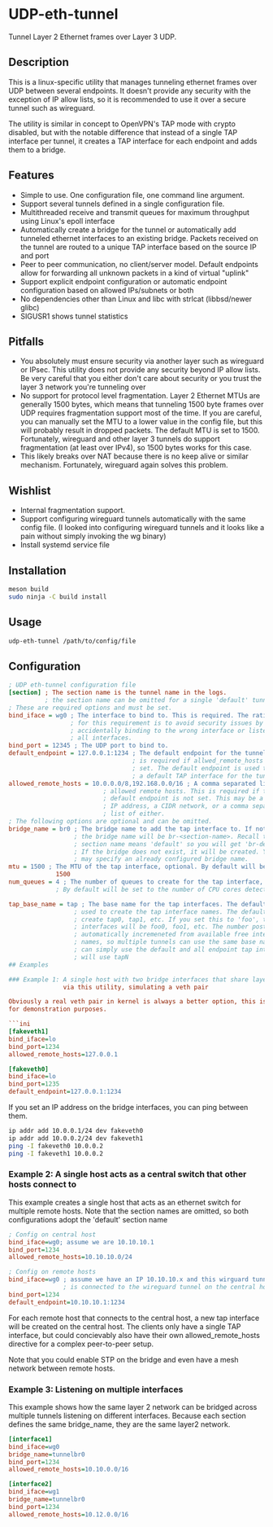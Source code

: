 # UDP-eth-tunnel

Tunnel Layer 2 Ethernet frames over Layer 3 UDP.

## Description

This is a linux-specific utility that manages tunneling ethernet frames over UDP
between several endpoints. It doesn't provide any security with the exception
of IP allow lists, so it is recommended to use it over a secure tunnel such as
wireguard.

The utility is similar in concept to OpenVPN's TAP mode with crypto disabled,
but with the notable difference that instead of a single TAP interface per
tunnel, it creates a TAP interface for each endpoint and adds them to a bridge.

## Features

- Simple to use. One configuration file, one command line argument.
- Support several tunnels defined in a single configuration file.
- Multithreaded receive and transmit queues for maximum throughput using
  Linux's epoll interface
- Automatically create a bridge for the tunnel or automatically add tunneled
  ethernet interfaces to an existing bridge. Packets received on the tunnel
  are routed to a unique TAP interface based on the source IP and port
- Peer to peer communication, no client/server model. Default endpoints allow
  for forwarding all unknown packets in a kind of virtual "uplink"
- Support explicit endpoint configuration or automatic endpoint
  configuration based on allowed IPs/subnets or both
- No dependencies other than Linux and libc with strlcat (libbsd/newer glibc)
- SIGUSR1 shows tunnel statistics

## Pitfalls

- You absolutely must ensure security via another layer such as wireguard
  or IPsec. This utility does not provide any security beyond IP allow lists.
  Be very careful that you either don't care about security or you trust the
  layer 3 network you're tunneling over
- No support for protocol level fragmentation. Layer 2 Ethernet MTUs are
  generally 1500 bytes, which means that tunneling 1500 byte frames over UDP
  requires fragmentation support most of the time. If you are careful,
  you can manually set the MTU to a lower value in the config file, but this
  will probably result in dropped packets. The default MTU is set to
  1500. Fortunately, wireguard and other layer 3 tunnels do support
  fragmentation (at least over IPv4), so 1500 bytes works for this case.
- This likely breaks over NAT because there is no keep alive or similar
  mechanism. Fortunately, wireguard again solves this problem.

## Wishlist
- Internal fragmentation support.
- Support configuring wireguard tunnels automatically with the same config file.
  (I looked into configuring wireguard tunnels and it looks like a pain without
   simply invoking the wg binary)
- Install systemd service file

## Installation
```bash
meson build
sudo ninja -C build install
```

## Usage

```bash
udp-eth-tunnel /path/to/config/file
```

## Configuration

```ini
; UDP eth-tunnel configuration file
[section] ; The section name is the tunnel name in the logs.
          ; the section name can be omitted for a single 'default' tunnel
; These are required options and must be set.
bind_iface = wg0 ; The interface to bind to. This is required. The rationale
                 ; for this requirement is to avoid security issues by
                 ; accidentally binding to the wrong interface or listening on
                 ; all interfaces.
bind_port = 12345 ; The UDP port to bind to.
default_endpoint = 127.0.0.1:1234 ; The default endpoint for the tunnel. This
                                  ; is required if allwed_remote_hosts is not
                                  ; set. The default endpoint is used to set
                                  ; a default TAP interface for the tunnel.
allowed_remote_hosts = 10.0.0.0/8,192.168.0.0/16 ; A comma separated list of
                          ; allowed remote hosts. This is required if the
                          ; default endpoint is not set. This may be a single
                          ; IP address, a CIDR network, or a comma separated
                          ; list of either.
; The following options are optional and can be omitted.
bridge_name = br0 ; The bridge name to add the tap interface to. If not specified,
                  ; the bridge name will be br-<section-name>. Recall that no
                  ; section name means 'default' so you will get 'br-default'.
                  ; If the bridge does not exist, it will be created. You
                  ; may specify an already configured bridge name.
mtu = 1500 ; The MTU of the tap interface, optional. By default will be set to
             1500
num_queues = 4 ; The number of queues to create for the tap interface, optional.
             ; By default will be set to the number of CPU cores detected

tap_base_name = tap ; The base name for the tap interfaces. The default is 'tap'. This is
                  ; used to create the tap interface names. The default will
                  ; create tap0, tap1, etc. If you set this to 'foo', the tap
                  ; interfaces will be foo0, foo1, etc. The number postfixed is
                  ; automatically incremeneted from available free interface
                  ; names, so multiple tunnels can use the same base name or you
                  ; can simply use the default and all endpoint tap interfaces
                  ; will use tapN
## Examples

### Example 1: A single host with two bridge interfaces that share layer 2
               via this utility, simulating a veth pair

Obviously a real veth pair in kernel is always a better option, this is just
for demonstration purposes.

```ini
[fakeveth1]
bind_iface=lo
bind_port=1234
allowed_remote_hosts=127.0.0.1

[fakeveth0]
bind_iface=lo
bind_port=1235
default_endpoint=127.0.0.1:1234

```

If you set an IP address on the bridge interfaces, you can ping between them.
```bash
ip addr add 10.0.0.1/24 dev fakeveth0
ip addr add 10.0.0.2/24 dev fakeveth1
ping -I fakeveth0 10.0.0.2
ping -I fakeveth1 10.0.0.2
```

### Example 2: A single host acts as a central switch that other hosts connect to

This example creates a single host that acts as an ethernet switch for multiple
remote hosts.  Note that the section names are omitted, so both configurations
adopt the 'default' section name

```ini
; Config on central host
bind_iface=wg0; assume we are 10.10.10.1
bind_port=1234
allowed_remote_hosts=10.10.10.0/24
```

```ini
; Config on remote hosts
bind_iface=wg0 ; assume we have an IP 10.10.10.x and this wirguard tunnel
               ; is connected to the wireguard tunnel on the central host
bind_port=1234
default_endpoint=10.10.10.1:1234
```

For each remote host that connects to the central host, a new tap interface
will be created on the central host. The clients only have a single TAP
interface, but could concievably also have their own allowed_remote_hosts
directive for a complex peer-to-peer setup.

Note that you could enable STP on the bridge and even have a mesh network
between remote hosts.

### Example 3: Listening on multiple interfaces

This example shows how the same layer 2 network can be bridged across multiple
tunnels listening on different interfaces. Because each section defines the
same bridge_name, they are the same layer2 network.

```ini
[interface1]
bind_iface=wg0
bridge_name=tunnelbr0
bind_port=1234
allowed_remote_hosts=10.10.0.0/16

[interface2]
bind_iface=wg1
bridge_name=tunnelbr0
bind_port=1234
allowed_remote_hosts=10.12.0.0/16
```
